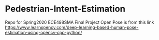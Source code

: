 # Pedestrian-Intent-Estimation
Repo for Spring2020 ECE498SMA Final Project
Open Pose is from this link https://www.learnopencv.com/deep-learning-based-human-pose-estimation-using-opencv-cpp-python/
